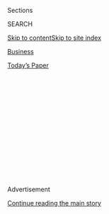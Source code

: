 <div id="app">

<div>

<div>

<div>

<div class="NYTAppHideMasthead css-1q2w90k e1suatyy0">

<div class="section css-ui9rw0 e1suatyy2">

<div class="css-eph4ug er09x8g0">

<div class="css-6n7j50">

</div>

<span class="css-1dv1kvn">Sections</span>

<div class="css-10488qs">

<span class="css-1dv1kvn">SEARCH</span>

</div>

[Skip to content](#site-content)[Skip to site
index](#site-index)

</div>

<div id="masthead-section-label" class="css-1wr3we4 eaxe0e00">

[Business](https://www.nytimes3xbfgragh.onion/section/business)

</div>

<div class="css-10698na e1huz5gh0">

</div>

</div>

<div id="masthead-bar-one" class="section hasLinks css-15hmgas e1csuq9d3">

<div class="css-uqyvli e1csuq9d0">

</div>

<div class="css-1uqjmks e1csuq9d1">

</div>

<div class="css-9e9ivx">

[](https://myaccount.nytimes3xbfgragh.onion/auth/login?response_type=cookie&client_id=vi)

</div>

<div class="css-1bvtpon e1csuq9d2">

[Today’s
Paper](https://www.nytimes3xbfgragh.onion/section/todayspaper)

</div>

</div>

</div>

</div>

<div data-aria-hidden="false">

<div id="site-content" data-role="main">

<div>

<div class="css-1aor85t" style="opacity:0.000000001;z-index:-1;visibility:hidden">

<div class="css-1hqnpie">

<div class="css-epjblv">

<span class="css-17xtcya">[Business](/section/business)</span><span class="css-x15j1o">|</span><span class="css-fwqvlz">Facial
Recognition’s Many Controversies, From Stadium Surveillance to Racist
Software</span>

</div>

<div class="css-k008qs">

<div class="css-1iwv8en">

<span class="css-18z7m18"></span>

<div>

</div>

</div>

<span class="css-1n6z4y">https://nyti.ms/30ohhHp</span>

<div class="css-1705lsu">

<div class="css-4xjgmj">

<div class="css-4skfbu" data-role="toolbar" data-aria-label="Social Media Share buttons, Save button, and Comments Panel with current comment count" data-testid="share-tools">

  - 
  - 
  - 
  - 
    
    <div class="css-6n7j50">
    
    </div>

  - 

</div>

</div>

</div>

</div>

</div>

</div>

<div id="NYT_TOP_BANNER_REGION" class="css-13pd83m">

</div>

<div id="top-wrapper" class="css-1sy8kpn">

<div id="top-slug" class="css-l9onyx">

Advertisement

</div>

[Continue reading the main
story](#after-top)

<div class="ad top-wrapper" style="text-align:center;height:100%;display:block;min-height:250px">

<div id="top" class="place-ad" data-position="top" data-size-key="top">

</div>

</div>

<div id="after-top">

</div>

</div>

<div id="sponsor-wrapper" class="css-1hyfx7x">

<div id="sponsor-slug" class="css-19vbshk">

Supported by

</div>

[Continue reading the main
story](#after-sponsor)

<div id="sponsor" class="ad sponsor-wrapper" style="text-align:center;height:100%;display:block">

</div>

<div id="after-sponsor">

</div>

</div>

<div class="css-1vkm6nb ehdk2mb0">

# Facial Recognition’s Many Controversies, From Stadium Surveillance to Racist Software

</div>

<div class="css-79elbk" data-testid="photoviewer-wrapper">

<div class="css-z3e15g" data-testid="photoviewer-wrapper-hidden">

</div>

<div class="css-1a48zt4 ehw59r15" data-testid="photoviewer-children">

![<span class="css-16f3y1r e13ogyst0" data-aria-hidden="true">The use of
facial recognition technology in the public and private sectors has long
been the subject of intense
debate.</span><span class="css-cnj6d5 e1z0qqy90" itemprop="copyrightHolder"><span class="css-1ly73wi e1tej78p0">Credit...</span><span><span>David
Mcnew/Agence France-Presse — Getty
Images</span></span></span>](https://static01.graylady3jvrrxbe.onion/images/2019/05/15/multimedia/15xp-face/merlin_154874394_ed81e779-d275-4298-b984-bdb066b7711d-articleLarge.jpg?quality=75&auto=webp&disable=upscale)

</div>

</div>

<div class="css-xt80pu e12qa4dv0">

<div class="css-18e8msd">

<div class="css-vp77d3 epjyd6m0">

<div class="css-1baulvz">

By [<span class="css-1baulvz last-byline" itemprop="name">Niraj
Chokshi</span>](https://www.nytimes3xbfgragh.onion/by/niraj-chokshi)

</div>

</div>

  - May 15,
    2019

  - 
    
    <div class="css-4xjgmj">
    
    <div class="css-d8bdto" data-role="toolbar" data-aria-label="Social Media Share buttons, Save button, and Comments Panel with current comment count" data-testid="share-tools">
    
      - 
      - 
      - 
      - 
        
        <div class="css-6n7j50">
        
        </div>
    
      - 
    
    </div>
    
    </div>

</div>

</div>

<div class="section meteredContent css-1r7ky0e" name="articleBody" itemprop="articleBody">

<div class="css-1fanzo5 StoryBodyCompanionColumn">

<div class="css-53u6y8">

The long-raging debate around facial recognition software, with all the
privacy worries it brings with it, has taken on new urgency as the
technology has improved and spread by leaps and bounds.

On Tuesday, San Francisco became the first major American city to [block
police and other law enforcement
agencies](https://www.nytimes3xbfgragh.onion/2019/05/14/us/facial-recognition-ban-san-francisco.html)
from using the software.

Here is a look back at some of the many controversies over facial
recognition and its use.

## The 2001 Super Bowl

In January 2001, the city of Tampa, Fla., used a facial recognition
surveillance system as it hosted Super Bowl XXXV.

It was an early real-world example of how the technology could be used
and prompted a backlash from privacy advocates [including the American
Civil Liberties
Union](https://www.aclu.org/other/use-facial-recognition-super-bowl-and-tampa).

</div>

</div>

<div class="css-1fanzo5 StoryBodyCompanionColumn">

<div class="css-53u6y8">

The system identified 19 people thought to be subjects of outstanding
warrants, though none were arrested. The police were not prepared for
the number of matches, nor for the difficulty of finding and arresting
the identified individuals.

</div>

</div>

<div class="css-79elbk" data-testid="photoviewer-wrapper">

<div class="css-z3e15g" data-testid="photoviewer-wrapper-hidden">

</div>

<div class="css-1a48zt4 ehw59r15" data-testid="photoviewer-children">

![<span class="css-16f3y1r e13ogyst0" data-aria-hidden="true">Aaron
Peskin, a member of the San Francisco Board of Supervisors, speaking
before the city’s vote on facial recognition technology on
Tuesday.</span><span class="css-cnj6d5 e1z0qqy90" itemprop="copyrightHolder"><span class="css-1ly73wi e1tej78p0">Credit...</span><span>Jeffrey
Dastin/Reuters</span></span>](https://static01.graylady3jvrrxbe.onion/images/2019/05/15/multimedia/15xp-face2/merlin_154849260_86d298e3-f266-4c62-9aa8-388032423c7b-articleLarge.jpg?quality=75&auto=webp&disable=upscale)

</div>

</div>

<div class="css-1fanzo5 StoryBodyCompanionColumn">

<div class="css-53u6y8">

“We thought we were ready to use it, but getting through the crowd and
the architecture of the stadium proved overwhelming,” [Detective Bill
Todd said at the
time](https://www.nytimes3xbfgragh.onion/2001/07/04/us/tampa-scans-the-faces-in-its-crowds-for-criminals.html).

## The webcam that doesn’t see black people

A decade ago, Desi Cryer [uploaded a video to
YouTube](https://www.youtube.com/watch?v=t4DT3tQqgRM) in which he showed
that Hewlett-Packard’s new face-tracking web camera did not appear to
see black people.

The camera [failed to track Mr.
Cryer](http://www.cnn.com/2009/TECH/12/22/hp.webcams/), who is black,
but had no problem following his white colleague, Wanda Zamen, when she
entered its field of vision.

</div>

</div>

<div class="css-1fanzo5 StoryBodyCompanionColumn">

<div class="css-53u6y8">

At the time, Mr. Cryer said he found the situation amusing, but it
portended the more serious potential of bias to be baked into facial
recognition and artificial intelligence systems.

## The Snowden revelations

In 2014, The New York Times reported that the National Security Agency
had intercepted millions of images a day, [tens of thousands of which
were identified as “facial recognition
quality,”](https://www.nytimes3xbfgragh.onion/2014/06/01/us/nsa-collecting-millions-of-faces-from-web-images.html)
according to documents obtained by Edward J.
Snowden.

</div>

</div>

<div class="css-79elbk" data-testid="photoviewer-wrapper">

<div class="css-z3e15g" data-testid="photoviewer-wrapper-hidden">

</div>

<div class="css-1a48zt4 ehw59r15" data-testid="photoviewer-children">

<div class="css-1xdhyk6 erfvjey0">

<span class="css-1ly73wi e1tej78p0">Image</span>

<div class="css-zjzyr8">

<div data-testid="lazyimage-container" style="height:579.3555555555556px">

</div>

</div>

</div>

<span class="css-16f3y1r e13ogyst0" data-aria-hidden="true">Joy
Buolamwini, a researcher at the M.I.T. Media Lab, has emerged as an
advocate in the new field of “algorithmic
accountability.”</span><span class="css-cnj6d5 e1z0qqy90" itemprop="copyrightHolder"><span class="css-1ly73wi e1tej78p0">Credit...</span><span>Tony
Luong for The New York Times</span></span>

</div>

</div>

<div class="css-1fanzo5 StoryBodyCompanionColumn">

<div class="css-53u6y8">

That revelation raised concerns among civil liberties advocates. At the
time, the technology was still seen as nascent, though experts noted
that methods to analyze such data were constantly improving.

“There are still technical limitations on it, but the computational
power keeps growing, and the databases keep growing, and the algorithms
keep improving,” Alessandro Acquisti, a researcher on facial recognition
technology at Carnegie Mellon University at the time, [told The
Times](https://www.nytimes3xbfgragh.onion/2014/06/01/us/nsa-collecting-millions-of-faces-from-web-images.html).

## The race problems continue

In 2015, Google
[apologized](https://www.usatoday.com/story/tech/2015/07/01/google-apologizes-after-photos-identify-black-people-as-gorillas/29567465/)
after its then-new Photos application labeled some black people as
“gorillas.” The company said in a statement that it was “appalled and
genuinely sorry,” but it was just one of many examples of facial
recognition technology’s racial failings.

Last year, [The Times reported on the findings of a Massachusetts
Institute of Technology
researcher](https://www.nytimes3xbfgragh.onion/2018/02/09/technology/facial-recognition-race-artificial-intelligence.html)
who found that some facial recognition software could identify a white
man with near-perfect precision, but failed spectacularly at identifying
a darker-skinned woman.

</div>

</div>

<div class="css-1fanzo5 StoryBodyCompanionColumn">

<div class="css-53u6y8">

The problem, in part, is that facial recognition is only as good as the
examples on which it is trained. And one widely used data set was
estimated to be more than 75 percent male and more than 80 percent
white.

</div>

</div>

<div class="css-79elbk" data-testid="photoviewer-wrapper">

<div class="css-z3e15g" data-testid="photoviewer-wrapper-hidden">

</div>

<div class="css-1a48zt4 ehw59r15" data-testid="photoviewer-children">

<div class="css-1xdhyk6 erfvjey0">

<span class="css-1ly73wi e1tej78p0">Image</span>

<div class="css-zjzyr8">

<div data-testid="lazyimage-container" style="height:257.77777777777777px">

</div>

</div>

</div>

<span class="css-16f3y1r e13ogyst0" data-aria-hidden="true">Fans
arriving at Madison Square Garden for the Big East Conference men’s
basketball tournament. The Garden has used facial-recognition technology
to identify people entering the
building.</span><span class="css-cnj6d5 e1z0qqy90" itemprop="copyrightHolder"><span class="css-1ly73wi e1tej78p0">Credit...</span><span>Benjamin
Norman for The New York Times</span></span>

</div>

</div>

<div class="css-1fanzo5 StoryBodyCompanionColumn">

<div class="css-53u6y8">

## Facial recognition at entertainment venues

Last year, The Times reported that Madison Square Garden [had been
quietly
using](https://www.nytimes3xbfgragh.onion/2018/03/13/sports/facial-recognition-madison-square-garden.html?module=inline)
facial-scanning technology for security.

But some vendors and team officials said that using the technology for
customer engagement and marketing could be even more valuable for sports
facilities than for security.

Advocates pushed back.

“We are in a kind of legal Wild West when it comes to this stuff,” Jay
Stanley, a policy analyst at the A.C.L.U., told The Times. “I should
know if I am being subject to facial recognition if I am going into any
business, including a stadium.”

Such technology was also [reportedly
used](https://www.nytimes3xbfgragh.onion/2018/12/13/arts/music/taylor-swift-facial-recognition.html)
at Taylor Swift concerts to identify potential stalkers.

## Microsoft calls for regulations

In July, Microsoft became the first tech giant to join civil liberties
advocates and others in [calling for federal regulations on facial
recognition](https://www.nytimes3xbfgragh.onion/2018/07/13/technology/microsoft-facial-recognition.html).

</div>

</div>

<div class="css-1fanzo5 StoryBodyCompanionColumn">

<div class="css-53u6y8">

In a blog post, Bradford L. Smith, the company’s president, urged
Congress to take action.

“We live in a nation of laws, and the government needs to play an
important role in regulating facial recognition technology,” he
said.

</div>

</div>

<div class="css-79elbk" data-testid="photoviewer-wrapper">

<div class="css-z3e15g" data-testid="photoviewer-wrapper-hidden">

</div>

<div class="css-1a48zt4 ehw59r15" data-testid="photoviewer-children">

<div class="css-1xdhyk6 erfvjey0">

<span class="css-1ly73wi e1tej78p0">Image</span>

<div class="css-zjzyr8">

<div data-testid="lazyimage-container" style="height:257.77777777777777px">

</div>

</div>

</div>

<span class="css-16f3y1r e13ogyst0" data-aria-hidden="true">A visitor in
Shanghai testing a facial recognition system by SenseTime, an artificial
intelligence
company.</span><span class="css-cnj6d5 e1z0qqy90" itemprop="copyrightHolder"><span class="css-1ly73wi e1tej78p0">Credit...</span><span>Gilles
Sabrié for The New York Times</span></span>

</div>

</div>

<div class="css-1fanzo5 StoryBodyCompanionColumn">

<div class="css-53u6y8">

Mr. Smith suggested that Congress appointed a commission to study the
issue and oversee the technology’s use.

## Worries about a potential for bias in Amazon’s technology

A study this year raised concerns about Rekognition, a facial
recognition system that Amazon had aggressively marketed in recent years
to local and federal law enforcement.

In the study, the M.I.T. Media Lab found that the system misclassified
women as men 19 percent of the time and mistook darker-skinned women for
men 31 percent of the time.

“Not only do I want to see them address our concerns with the sense of
urgency it deserves,” Representative Jimmy Gomez, a California Democrat
who has investigated Amazon’s facial recognition practices, [told The
Times](https://www.nytimes3xbfgragh.onion/2019/01/24/technology/amazon-facial-technology-study.html),
“but I also want to know if law enforcement is using it in ways that
violate civil liberties, and what — if any — protections Amazon has
built into the technology to protect the rights of our constituents.”

## China using it to profile Uighurs

For years, privacy advocates have warned that governments could use such
software for nefarious purposes. Last month, The Times reported that
[China was the first known government that used it for racial
profiling](https://www.nytimes3xbfgragh.onion/2019/04/14/technology/china-surveillance-artificial-intelligence-racial-profiling.html),
according to experts.

The country has been using a wide-ranging, secret facial recognition
system to track and control the Uighurs, a largely Muslim minority, The
Times reported.

</div>

</div>

<div class="css-1fanzo5 StoryBodyCompanionColumn">

<div class="css-53u6y8">

The advanced system is integrated into China’s growing network of
surveillance cameras and is constantly tracking where Uighurs come and
go.

“If you make a technology that can classify people by an ethnicity,
someone will use it to repress that ethnicity,” Clare Garvie, an
associate at the Center on Privacy and Technology at Georgetown Law,
said at the time.

</div>

</div>

</div>

<div>

</div>

<div>

</div>

<div>

</div>

<div>

<div id="bottom-wrapper" class="css-1ede5it">

<div id="bottom-slug" class="css-l9onyx">

Advertisement

</div>

[Continue reading the main
story](#after-bottom)

<div id="bottom" class="ad bottom-wrapper" style="text-align:center;height:100%;display:block;min-height:90px">

</div>

<div id="after-bottom">

</div>

</div>

</div>

</div>

</div>

## Site Index

<div>

</div>

## Site Information Navigation

  - [© <span>2020</span> <span>The New York Times
    Company</span>](https://help.nytimes3xbfgragh.onion/hc/en-us/articles/115014792127-Copyright-notice)

<!-- end list -->

  - [NYTCo](https://www.nytco.com/)
  - [Contact
    Us](https://help.nytimes3xbfgragh.onion/hc/en-us/articles/115015385887-Contact-Us)
  - [Work with us](https://www.nytco.com/careers/)
  - [Advertise](https://nytmediakit.com/)
  - [T Brand Studio](http://www.tbrandstudio.com/)
  - [Your Ad
    Choices](https://www.nytimes3xbfgragh.onion/privacy/cookie-policy#how-do-i-manage-trackers)
  - [Privacy](https://www.nytimes3xbfgragh.onion/privacy)
  - [Terms of
    Service](https://help.nytimes3xbfgragh.onion/hc/en-us/articles/115014893428-Terms-of-service)
  - [Terms of
    Sale](https://help.nytimes3xbfgragh.onion/hc/en-us/articles/115014893968-Terms-of-sale)
  - [Site
    Map](https://spiderbites.nytimes3xbfgragh.onion)
  - [Help](https://help.nytimes3xbfgragh.onion/hc/en-us)
  - [Subscriptions](https://www.nytimes3xbfgragh.onion/subscription?campaignId=37WXW)

</div>

</div>

</div>

</div>
